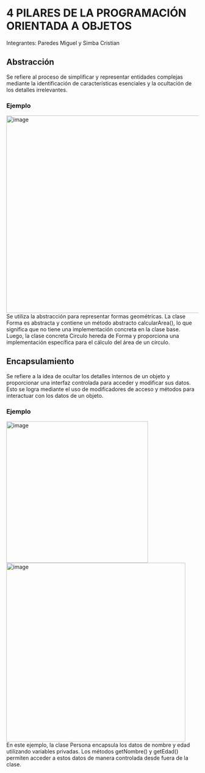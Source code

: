 # 4 PILARES DE LA PROGRAMACIÓN ORIENTADA A OBJETOS
Integrantes: Paredes Miguel y Simba Cristian
## Abstracción
Se refiere al proceso de simplificar y representar entidades complejas mediante la identificación de características esenciales y la ocultación de los detalles irrelevantes. 
### Ejemplo
<img width="518" alt="image" src="https://github.com/cristian-simba/Pilares_/assets/117742977/99aa4ddf-a305-4740-8af5-0263432f88a1"><br>
Se utiliza la abstracción para representar formas geométricas. La clase Forma es abstracta y contiene un método abstracto calcularArea(), lo que significa que no tiene una implementación concreta en la clase base. Luego, la clase concreta Circulo hereda de Forma y proporciona una implementación específica para el cálculo del área de un círculo.

 ## Encapsulamiento
Se refiere a la idea de ocultar los detalles internos de un objeto y proporcionar una interfaz controlada para acceder y modificar sus datos. Esto se logra mediante el uso de modificadores de acceso y métodos para interactuar con los datos de un objeto.
 ### Ejemplo
 <img width="371" alt="image" src="https://github.com/cristian-simba/Pilares_/assets/117742977/17e0e164-8ae3-4839-8714-d1fc29fef36a"><br>
<img width="469" alt="image" src="https://github.com/cristian-simba/Pilares_/assets/117742977/f112e995-860b-4533-838d-57b394129efb"><br>
En este ejemplo, la clase Persona encapsula los datos de nombre y edad utilizando variables privadas. Los métodos getNombre() y getEdad() permiten acceder a estos datos de manera controlada desde fuera de la clase.

